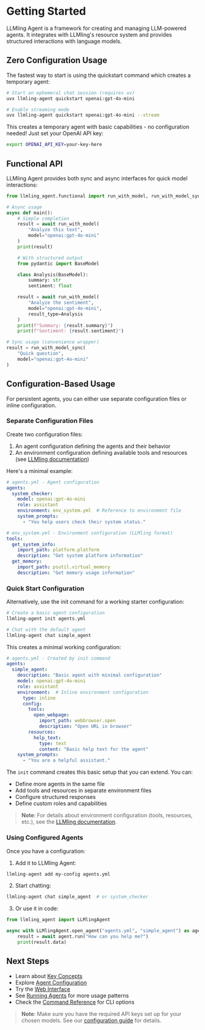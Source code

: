 # Getting Started

LLMling Agent is a framework for creating and managing LLM-powered agents. It integrates with LLMling's resource system and provides structured interactions with language models.

## Zero Configuration Usage

The fastest way to start is using the quickstart command which creates a temporary agent:

```bash
# Start an ephemeral chat session (requires uv)
uvx llmling-agent quickstart openai:gpt-4o-mini

# Enable streaming mode
uvx llmling-agent quickstart openai:gpt-4o-mini --stream
```

This creates a temporary agent with basic capabilities - no configuration needed! Just set your OpenAI API key:
```bash
export OPENAI_API_KEY=your-key-here
```

## Functional API

LLMling Agent provides both sync and async interfaces for quick model interactions:

```python
from llmling_agent.functional import run_with_model, run_with_model_sync

# Async usage
async def main():
    # Simple completion
    result = await run_with_model(
        "Analyze this text",
        model="openai:gpt-4o-mini"
    )
    print(result)

    # With structured output
    from pydantic import BaseModel

    class Analysis(BaseModel):
        summary: str
        sentiment: float

    result = await run_with_model(
        "Analyze the sentiment",
        model="openai:gpt-4o-mini",
        result_type=Analysis
    )
    print(f"Summary: {result.summary}")
    print(f"Sentiment: {result.sentiment}")

# Sync usage (convenience wrapper)
result = run_with_model_sync(
    "Quick question",
    model="openai:gpt-4o-mini"
)
```

## Configuration-Based Usage

For persistent agents, you can either use separate configuration files or inline configuration.

### Separate Configuration Files

Create two configuration files:
1. An agent configuration defining the agents and their behavior
2. An environment configuration defining available tools and resources (see [LLMling documentation](https://github.com/phil65/llmling))

Here's a minimal example:

```yaml
# agents.yml - Agent configuration
agents:
  system_checker:
    model: openai:gpt-4o-mini
    role: assistant
    environment: env_system.yml  # Reference to environment file
    system_prompts:
      - "You help users check their system status."
```

```yaml
# env_system.yml - Environment configuration (LLMling format)
tools:
  get_system_info:
    import_path: platform.platform
    description: "Get system platform information"
  get_memory:
    import_path: psutil.virtual_memory
    description: "Get memory usage information"
```

### Quick Start Configuration

Alternatively, use the init command for a working starter configuration:

```bash
# Create a basic agent configuration
llmling-agent init agents.yml

# Chat with the default agent
llmling-agent chat simple_agent
```

This creates a minimal working configuration:

```yaml
# agents.yml - Created by init command
agents:
  simple_agent:
    description: "Basic agent with minimal configuration"
    model: openai:gpt-4o-mini
    role: assistant
    environment:  # Inline environment configuration
      type: inline
      config:
        tools:
          open_webpage:
            import_path: webbrowser.open
            description: "Open URL in browser"
        resources:
          help_text:
            type: text
            content: "Basic help text for the agent"
    system_prompts:
      - "You are a helpful assistant."
```

The `init` command creates this basic setup that you can extend. You can:
- Define more agents in the same file
- Add tools and resources in separate environment files
- Configure structured responses
- Define custom roles and capabilities

> **Note**: For details about environment configuration (tools, resources, etc.),
> see the [LLMling documentation](https://github.com/phil65/llmling).

### Using Configured Agents

Once you have a configuration:

1. Add it to LLMling Agent:
```bash
llmling-agent add my-config agents.yml
```

2. Start chatting:
```bash
llmling-agent chat simple_agent  # or system_checker
```

3. Or use it in code:
```python
from llmling_agent import LLMlingAgent

async with LLMlingAgent.open_agent("agents.yml", "simple_agent") as agent:
    result = await agent.run("How can you help me?")
    print(result.data)
```

## Next Steps

- Learn about [Key Concepts](https://github.com/phil65/llmling-agent/blob/main/docs/key_concepts.md)
- Explore [Agent Configuration](https://github.com/phil65/llmling-agent/blob/main/docs/agent_config.md)
- Try the [Web Interface](https://github.com/phil65/llmling-agent/blob/main/docs/webui.md)
- See [Running Agents](https://github.com/phil65/llmling-agent/blob/main/docs/running_agents.md) for more usage patterns
- Check the [Command Reference](https://github.com/phil65/llmling-agent/blob/main/docs/commands.md) for CLI options

> **Note**: Make sure you have the required API keys set up for your chosen models.
> See our [configuration guide](https://github.com/phil65/llmling-agent/blob/main/docs/agent_config.md#model-configuration) for details.
